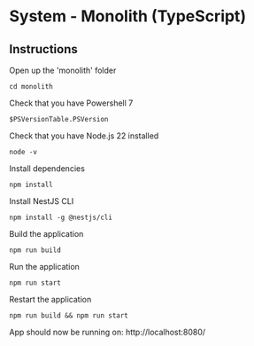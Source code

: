# System - Monolith (TypeScript)

## Instructions

Open up the 'monolith' folder

```shell
cd monolith
```

Check that you have Powershell 7

```shell
$PSVersionTable.PSVersion
```

Check that you have Node.js 22 installed

```shell
node -v
```

Install dependencies

```shell
npm install
```

Install NestJS CLI

```shell
npm install -g @nestjs/cli
```

Build the application

```shell
npm run build
```

Run the application

```shell
npm run start
```

Restart the application

```shell
npm run build && npm run start
```

App should now be running on:
http://localhost:8080/
